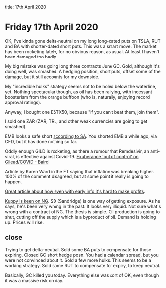 title: 17th April 2020

# Friday 17th April 2020

OK, I've kinda gone delta-neutral on my long long-dated puts on TSLA, RUT and BA with shorter-dated short puts. This was a smart move. The market has been rocketing lately, for no obvious reason, as usual. At least I haven't been damaged too badly.

My big mistake was going long three contracts June GC. Gold, although it's doing well, was smashed. A hedging position, short puts, offset some of the damage, but it still accounts for my downside.

My "incredible hulks" strategy seems not to be holed below the waterline, yet. Nothing spectacular though, as oil has been rallying, with incessant boosterism from the orange buffoon \(who is, naturally, enjoying record approval ratings\).

Anyway, I bought one ESTX50, because "if you can't beat them, join them".

I sold one ZAR \(ZAR, TRL, and other weak currencies are going to get smashed\).

EMB looks a safe short [according to SA](https://seekingalpha.com/article/4338000-emb-emerging-market-junk-bonds-sow-seeds-of-next-financial-crisis?utm_medium=email&utm_source=seeking_alpha&mail_subject=wingcapital-investments-emb-emerging-market-junk-bonds-could-sow-the-seeds-of-the-next-financial-crisis&utm_campaign=rta-author-article&utm_content=link-0). You shorted EMB a while ago, via CFD, but it has done nothing so far.

Oddly enough GILD is rocketing, as there a rumour that Remdesivir, an anti-viral, is effective against Covid-19. [Exuberance 'out of control' on Gilead/COVID - Baird](https://seekingalpha.com/news/3561615-exuberance-out-of-control-on-gilead-covid-baird%20)

Article by Karen Ward in the FT saying that inflation was breaking higher. 100% of the comment disagreed, but at some point it really is going to happen.

[Great article about how even with early info it's hard to make profits](https://kedrosky.org/sendy/w/VLL9wpuednEnztnIzqj9kw/EIcX0BqqvQK8qooT55g892jA/JnPAwW2lOtN892JYgO2LUSEg).

[Kuppy is keen on NG](https://adventuresincapitalism.com/2020/04/13/cookin-with-gas/). SD \(Sandridge\) is one way of getting exposure. As he says, he's been very wrong in the past. It looks very illiquid. Not sure what's wrong with a contract of NG. The thesis is simple. Oil production is going to shut, cutting off the supply which is a byproduct of oil. Demand is holding up. Prices will rise.

## close

Trying to get delta-neutral. Sold some BA puts to compensate for those expiring. Closed GC short hedge posn. You had a calendar spread, but you were not convinced about it. Sold a few more hulks. This seems to be a working strategy. Sold some RUT to compensate for expiry, to keep neutral.

Basically, GC killed you today. Everything else was sort of OK, even though it was a massive risk on day.

